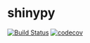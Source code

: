 # shinypy

[![Build Status](https://travis-ci.org/tor4z/shinypy.svg?branch=master)](https://travis-ci.org/tor4z/shinypy) [![codecov](https://codecov.io/gh/tor4z/shinypy/branch/master/graph/badge.svg)](https://codecov.io/gh/tor4z/shinypy)
